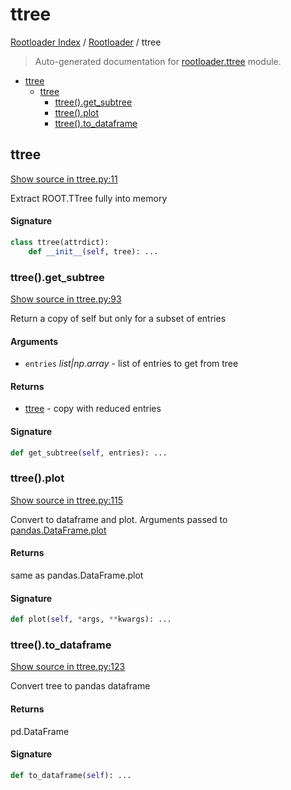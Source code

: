 # ttree

[Rootloader Index](../README.md#rootloader-index) / [Rootloader](./index.md#rootloader) / ttree

> Auto-generated documentation for [rootloader.ttree](../../rootloader/ttree.py) module.

- [ttree](#ttree)
  - [ttree](#ttree-1)
    - [ttree().get_subtree](#ttree()get_subtree)
    - [ttree().plot](#ttree()plot)
    - [ttree().to_dataframe](#ttree()to_dataframe)

## ttree

[Show source in ttree.py:11](../../rootloader/ttree.py#L11)

Extract ROOT.TTree fully into memory

#### Signature

```python
class ttree(attrdict):
    def __init__(self, tree): ...
```

### ttree().get_subtree

[Show source in ttree.py:93](../../rootloader/ttree.py#L93)

Return a copy of self but only for a subset of entries

#### Arguments

- `entries` *list|np.array* - list of entries to get from tree

#### Returns

- [ttree](#ttree) - copy with reduced entries

#### Signature

```python
def get_subtree(self, entries): ...
```

### ttree().plot

[Show source in ttree.py:115](../../rootloader/ttree.py#L115)

Convert to dataframe and plot. Arguments passed to [pandas.DataFrame.plot](https://pandas.pydata.org/pandas-docs/stable/reference/api/pandas.DataFrame.plot.html)

#### Returns

same as pandas.DataFrame.plot

#### Signature

```python
def plot(self, *args, **kwargs): ...
```

### ttree().to_dataframe

[Show source in ttree.py:123](../../rootloader/ttree.py#L123)

Convert tree to pandas dataframe

#### Returns

pd.DataFrame

#### Signature

```python
def to_dataframe(self): ...
```